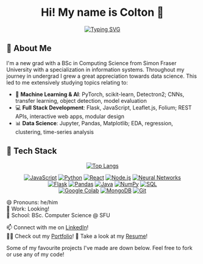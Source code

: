 <h1 align="center">Hi! My name is Colton 👋</h1>

<p align="center">
<a href="https://git.io/typing-svg"><img src="https://readme-typing-svg.demolab.com?font=Fira+Code&weight=700&pause=1000&color=F79100&center=true&width=435&lines=AI%2FML+Developer;Fullstack+Engineer;Tech+Enthusiast" alt="Typing SVG" /></a>
</p>

<!-- markdownlint-enable MD033 -->

## 👦 About Me
I'm a new grad with a BSc in Computing Science from Simon Fraser University with a specialization in information systems. Throughout my journey in undergrad I grew a great appreciation towards data science. This led to me extensively studying topics relating to: 
- 🧠 **Machine Learning & AI**: PyTorch, scikit-learn, Detectron2; CNNs, transfer learning, object detection, model evaluation
- 💻 **Full Stack Development**: Flask, JavaScript, Leaflet.js, Folium; REST APIs, interactive web apps, modular design
- 📊 **Data Science**: Jupyter, Pandas, Matplotlib; EDA, regression, clustering, time-series analysis  

 <!--## 🛠️ Highlighted Projects -->

<!-- #### 📖 GenAI Interactive Kids Book -->
 <!-- - TODO -->
<!--#### 🔥 BC Wildfire Acre Forecaster -->
 <!-- - TODO -->
<!--#### 🧪 Covid-19 Prognosis Predictor -->
 <!-- - TODO -->
## 🚀 Tech Stack

<p align="center">
  <a href="https://github.com/coltonBlackwell">
    <img src="https://github-readme-stats.vercel.app/api/top-langs/?username=coltonBlackwell&layout=compact" alt="Top Langs" />
  </a>
</p>

<p align="center"> 
  <a href="#"><img src="https://img.shields.io/badge/JavaScript-F7DF1E?style=for-the-badge&logo=javascript&logoColor=black" alt="JavaScript"></a>
  <a href="#"><img src="https://img.shields.io/badge/Python-3776AB?style=for-the-badge&logo=python&logoColor=white" alt="Python"></a>
  <a href="#"><img src="https://img.shields.io/badge/React-61DAFB?style=for-the-badge&logo=react&logoColor=black" alt="React"></a>
  <a href="#"><img src="https://img.shields.io/badge/Node.js-339933?style=for-the-badge&logo=nodedotjs&logoColor=white" alt="Node.js"></a>
  <a href="#"><img src="https://img.shields.io/badge/Neural%20Networks-8A2BE2?style=for-the-badge" alt="Neural Networks"></a>
  <br>
  <a href="#"><img src="https://img.shields.io/badge/Flask-000000?style=for-the-badge&logo=flask&logoColor=white" alt="Flask"></a>
  <a href="#"><img src="https://img.shields.io/badge/Pandas-150458?style=for-the-badge&logo=pandas&logoColor=white" alt="Pandas"></a>
  <a href="#"><img src="https://img.shields.io/badge/Java-007396?style=for-the-badge&logo=java&logoColor=white" alt="Java"></a>
  <a href="#"><img src="https://img.shields.io/badge/Numpy-013243?style=for-the-badge&logo=numpy&logoColor=white" alt="NumPy"></a>
  <a href="#"><img src="https://img.shields.io/badge/SQL-4479A1?style=for-the-badge&logo=mysql&logoColor=white" alt="SQL"></a>
  <br>
  <a href="#"><img src="https://img.shields.io/badge/Google%20Colab-F9AB00?style=for-the-badge&logo=google-colab&logoColor=black" alt="Google Colab"></a>
  <a href="#"><img src="https://img.shields.io/badge/MongoDB-47A248?style=for-the-badge&logo=mongodb&logoColor=white" alt="MongoDB"></a>
  <a href="#"><img src="https://img.shields.io/badge/Git-F05032?style=for-the-badge&logo=git&logoColor=white" alt="Git"></a>
</p>

😄 Pronouns: he/him \
🏢 Work: Looking! \
🏫 School: BSc. Computer Science @ SFU

📫 Connect with me on [LinkedIn](https://www.linkedin.com/in/colton-blackwell/)! \
🧑‍💻 Check out my [Portfolio](https://coltonblackwell.github.io/index.html)!
📄 Take a look at my [Resume](https://coltonblackwell.github.io/Resume.pdf)!

Some of my favourite projects I've made are down below. Feel free to fork or use any of my code!
